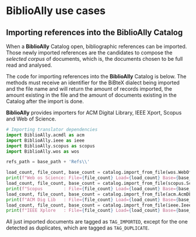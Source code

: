# BiblioAlly use cases

## Importing references into the BiblioAlly Catalog

When a **BiblioAlly** Catalog open, bibliographic references can be imported. Those newly imported
references are the candidates to compose the *selected corpus* of documents, which is, the
documents chosen to be full read and analysed.

The code for importing references into the **BiblioAlly** Catalog is below. The methods must
receive an identifier for the BiBteX dialect being imported and the file name and will
return the amount of records imported, the amount existing in the file and the amount of
documents existing in the Catalog after the import is done.

**BiblioAlly** provides importers for ACM Digital Library, IEEE Xport, Scopus and Web of Science.
```python
# Importing translator dependencies
import BiblioAlly.acmdl as acm
import BiblioAlly.ieee as ieee
import BiblioAlly.scopus as scopus
import BiblioAlly.wos as wos

refs_path = base_path + 'Refs\\'

load_count, file_count, base_count = catalog.import_from_file(wos.WebOfScience, refs_path + 'WoS\\refs.bib')
print(f"Web os Science: File={file_count} Load={load_count} Base={base_count}")
load_count, file_count, base_count = catalog.import_from_file(scopus.Scopus, refs_path + 'Scopus\\refs.bib')
print(f"Scopus        : File={file_count} Load={load_count} Base={base_count}")
load_count, file_count, base_count = catalog.import_from_file(acm.AcmDL, refs_path + 'AcmDL\\refs.bib')
print(f"ACM Dig Lib   : File={file_count} Load={load_count} Base={base_count}")
load_count, file_count, base_count = catalog.import_from_file(ieee.IeeeXplore, refs_path + 'IeeeXplore\\refs.bib')
print(f"IEEE Xplore   : File={file_count} Load={load_count} Base={base_count}")
```
All just imported documents are tagged as `TAG_IMPORTED`, except for the one detected as duplicates,
which are tagged as `TAG_DUPLICATE`.